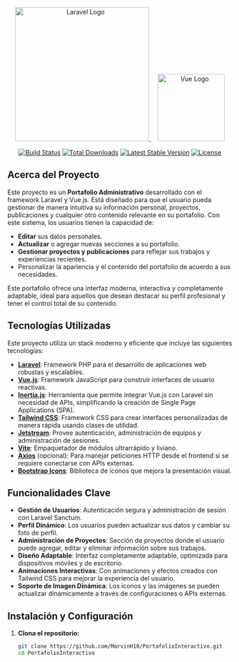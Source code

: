 <p align="center">
    <a href="https://laravel.com" target="_blank">
        <img src="https://raw.githubusercontent.com/laravel/art/master/logo-lockup/5%20SVG/2%20CMYK/1%20Full%20Color/laravel-logolockup-cmyk-red.svg" width="300" alt="Laravel Logo">
    </a>
    &nbsp;&nbsp;&nbsp;
    <a href="https://vuejs.org" target="_blank">
        <img src="https://upload.wikimedia.org/wikipedia/commons/9/95/Vue.js_Logo_2.svg" width="150" alt="Vue Logo">
    </a>
</p>

<p align="center">
<a href="https://github.com/laravel/framework/actions"><img src="https://github.com/laravel/framework/workflows/tests/badge.svg" alt="Build Status"></a>
<a href="https://packagist.org/packages/laravel/framework"><img src="https://img.shields.io/packagist/dt/laravel/framework" alt="Total Downloads"></a>
<a href="https://packagist.org/packages/laravel/framework"><img src="https://img.shields.io/packagist/v/laravel/framework" alt="Latest Stable Version"></a>
<a href="https://packagist.org/packages/laravel/framework"><img src="https://img.shields.io/packagist/l/laravel/framework" alt="License"></a>
</p>

## Acerca del Proyecto

Este proyecto es un **Portafolio Administrativo** desarrollado con el framework Laravel y Vue.js. Está diseñado para que el usuario pueda gestionar de manera intuitiva su información personal, proyectos, publicaciones y cualquier otro contenido relevante en su portafolio. Con este sistema, los usuarios tienen la capacidad de:

- **Editar** sus datos personales.
- **Actualizar** o agregar nuevas secciones a su portafolio.
- **Gestionar proyectos y publicaciones** para reflejar sus trabajos y experiencias recientes.
- Personalizar la apariencia y el contenido del portafolio de acuerdo a sus necesidades.

Este portafolio ofrece una interfaz moderna, interactiva y completamente adaptable, ideal para aquellos que desean destacar su perfil profesional y tener el control total de su contenido.

## Tecnologías Utilizadas

Este proyecto utiliza un stack moderno y eficiente que incluye las siguientes tecnologías:

- **[Laravel](https://laravel.com)**: Framework PHP para el desarrollo de aplicaciones web robustas y escalables.
- **[Vue.js](https://vuejs.org)**: Framework JavaScript para construir interfaces de usuario reactivas.
- **[Inertia.js](https://inertiajs.com)**: Herramienta que permite integrar Vue.js con Laravel sin necesidad de APIs, simplificando la creación de Single Page Applications (SPA).
- **[Tailwind CSS](https://tailwindcss.com)**: Framework CSS para crear interfaces personalizadas de manera rápida usando clases de utilidad.
- **[Jetstream](https://jetstream.laravel.com)**: Provee autenticación, administración de equipos y administración de sesiones.
- **[Vite](https://vitejs.dev)**: Empaquetador de módulos ultrarrápido y liviano.
- **[Axios](https://axios-http.com)** (opcional): Para manejar peticiones HTTP desde el frontend si se requiere conectarse con APIs externas.
- **[Bootstrap Icons](https://icons.getbootstrap.com/)**: Biblioteca de íconos que mejora la presentación visual.

## Funcionalidades Clave

- **Gestión de Usuarios**: Autenticación segura y administración de sesión con Laravel Sanctum.
- **Perfil Dinámico**: Los usuarios pueden actualizar sus datos y cambiar su foto de perfil.
- **Administración de Proyectos**: Sección de proyectos donde el usuario puede agregar, editar y eliminar información sobre sus trabajos.
- **Diseño Adaptable**: Interfaz completamente adaptable, optimizada para dispositivos móviles y de escritorio.
- **Animaciones Interactivas**: Con animaciones y efectos creados con Tailwind CSS para mejorar la experiencia del usuario.
- **Soporte de Imagen Dinámica**: Los iconos y las imágenes se pueden actualizar dinámicamente a través de configuraciones o APIs externas.

## Instalación y Configuración

1. **Clona el repositorio:**
   ```bash
   git clone https://github.com/MarvinH10/PortafolioInteractivo.git
   cd PortafolioInteractivo
